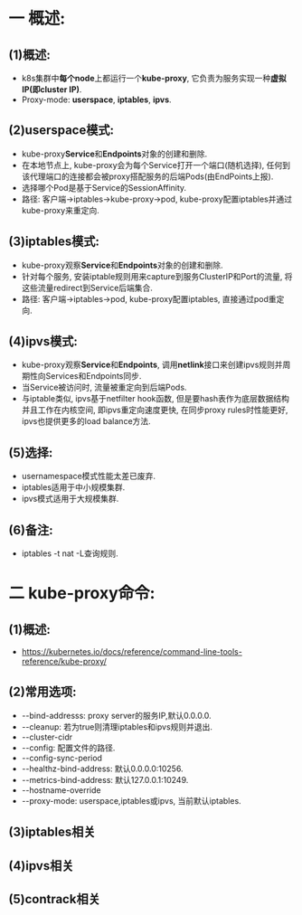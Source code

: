 # 一 概述:
## (1)概述:
- k8s集群中**每个node**上都运行一个**kube-proxy**, 它负责为服务实现一种**虚拟IP(即cluster IP)**.
- Proxy-mode: **userspace**, **iptables**, **ipvs**.

## (2)userspace模式:
- kube-proxy**Service**和**Endpoints**对象的创建和删除.
- 在本地节点上, kube-proxy会为每个Service打开一个端口(随机选择), 任何到该代理端口的连接都会被proxy搭配服务的后端Pods(由EndPoints上报).
- 选择哪个Pod是基于Service的SessionAffinity.
- 路径: 客户端->iptables->kube-proxy->pod, kube-proxy配置iptables并通过kube-proxy来重定向.

## (3)iptables模式:
- kube-proxy观察**Service**和**Endpoints**对象的创建和删除.
- 针对每个服务, 安装iptable规则用来capture到服务ClusterIP和Port的流量, 将这些流量redirect到Service后端集合.
- 路径: 客户端->iptables->pod, kube-proxy配置iptables, 直接通过pod重定向.

## (4)ipvs模式:
- kube-proxy观察**Service**和**Endpoints**, 调用**netlink**接口来创建ipvs规则并周期性向Services和Endpoints同步.
- 当Service被访问时, 流量被重定向到后端Pods.
- 与iptable类似, ipvs基于netfilter hook函数, 但是要hash表作为底层数据结构并且工作在内核空间, 即ipvs重定向速度更快, 在同步proxy rules时性能更好, ipvs也提供更多的load balance方法.

## (5)选择:
- usernamespace模式性能太差已废弃.
- iptables适用于中小规模集群.
- ipvs模式适用于大规模集群.

## (6)备注:
- iptables -t nat -L查询规则.

# 二 kube-proxy命令:
## (1)概述:
- https://kubernetes.io/docs/reference/command-line-tools-reference/kube-proxy/

## (2)常用选项:
- --bind-addresss: proxy server的服务IP,默认0.0.0.0.
- --cleanup: 若为true则清理iptables和ipvs规则并退出.
- --cluster-cidr
- --config: 配置文件的路径.
- --config-sync-period
- --healthz-bind-address: 默认0.0.0.0:10256.
- --metrics-bind-address: 默认127.0.0.1:10249.
- --hostname-override
- --proxy-mode: userspace,iptables或ipvs, 当前默认iptables.

## (3)iptables相关

## (4)ipvs相关

## (5)contrack相关
